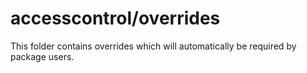 # accesscontrol/overrides

This folder contains overrides which will automatically be required by package users.
